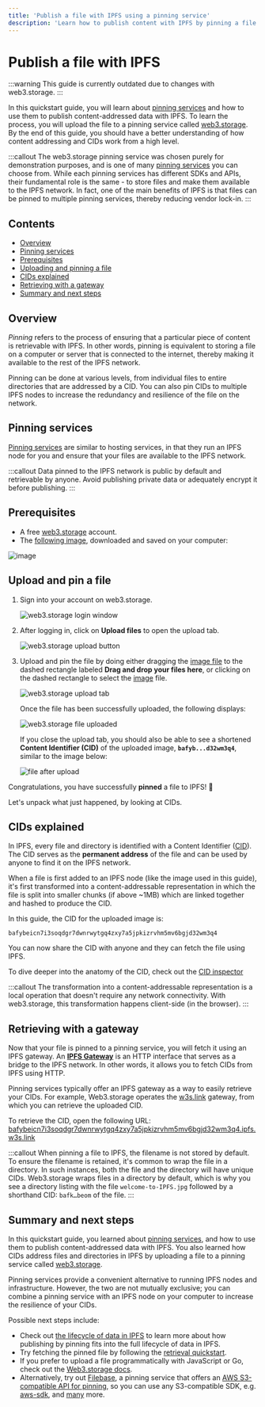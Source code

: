 ```yaml
---
title: 'Publish a file with IPFS using a pinning service'
description: 'Learn how to publish content with IPFS by pinning a file to a pinning service.'
---
```


# Publish a file with IPFS

:::warning
This guide is currently outdated due to changes with web3.storage.
:::

In this quickstart guide, you will learn about [pinning services](../concepts/persistence.md#pinning-in-context) and how to use them to publish content-addressed data with IPFS. To learn the process, you will upload the file to a pinning service called [web3.storage](https://web3.storage/). By the end of this guide, you should have a better understanding of how content addressing and CIDs work from a high level.

:::callout
The web3.storage pinning service was chosen purely for demonstration purposes, and is one of many [pinning services](../concepts/persistence.md#pinning-in-context) you can choose from. While each pinning services has different SDKs and APIs, their fundamental role is the same - to store files and make them available to the IPFS network. In fact, one of the main benefits of IPFS is that files can be pinned to multiple pinning services, thereby reducing vendor lock-in.
:::

## Contents <!-- omit from toc -->

- [Overview](#overview)
- [Pinning services](#pinning-services)
- [Prerequisites](#prerequisites)
- [Uploading and pinning a file](#uploading-and-pinning-a-file)
- [CIDs explained](#cids-explained)
- [Retrieving with a gateway](#retrieving-with-a-gateway)
- [Summary and next steps](#summary-and-next-steps)

## Overview

_Pinning_ refers to the process of ensuring that a particular piece of content is retrievable with IPFS. In other words, pinning is equivalent to storing a file on a computer or server that is connected to the internet, thereby making it available to the rest of the IPFS network.

Pinning can be done at various levels, from individual files to entire directories that are addressed by a CID. You can also pin CIDs to multiple IPFS nodes to increase the redundancy and resilience of the file on the network.

## Pinning services

[Pinning services](../concepts/persistence.md#pinning-services) are similar to hosting services, in that they run an IPFS node for you and ensure that your files are available to the IPFS network.

:::callout
Data pinned to the IPFS network is public by default and retrievable by anyone. Avoid publishing private data or adequately encrypt it before publishing.
:::

## Prerequisites

- A free [web3.storage](https://web3.storage/) account.
- The [following image](../quickstart/images/welcome-to-IPFS.jpg), downloaded and saved on your computer:

![image](../quickstart/images/welcome-to-IPFS.jpg)

## Upload and pin a file

1. Sign into your account on web3.storage.

   ![web3.storage login window](./images/login-web3-storage.png)

1. After logging in, click on **Upload files** to open the upload tab.

   ![web3.storage upload button](./images/web3-upload-button.png)

1. Upload and pin the file by doing either dragging the [image file](../quickstart/images/welcome-to-IPFS.jpg) to the dashed rectangle labeled **Drag and drop your files here**, or clicking on the dashed rectangle to select the [image](../quickstart/images/welcome-to-IPFS.jpg) file.

   ![web3.storage upload tab](./images/web3-upload-tab.png)

   Once the file has been successfully uploaded, the following displays:

   ![web3.storage file uploaded](./images/web3-file-uploaded.png)

   If you close the upload tab, you should also be able to see a shortened **Content Identifier (CID)** of the uploaded image, **`bafyb...d32wm3q4`**, similar to the image below:

   ![file after upload](./images/web3-file-after-upload.png)

Congratulations, you have successfully **pinned** a file to IPFS! 🎉

Let's unpack what just happened, by looking at CIDs.

## CIDs explained

In IPFS, every file and directory is identified with a Content Identifier ([CID](../concepts/content-addressing.md)). The CID serves as the **permanent address** of the file and can be used by anyone to find it on the IPFS network.

When a file is first added to an IPFS node (like the image used in this guide), it's first transformed into a content-addressable representation in which the file is split into smaller chunks (if above ~1MB) which are linked together and hashed to produce the CID.

In this guide, the CID for the uploaded image is:

```plaintext
bafybeicn7i3soqdgr7dwnrwytgq4zxy7a5jpkizrvhm5mv6bgjd32wm3q4
```

You can now share the CID with anyone and they can fetch the file using IPFS.

To dive deeper into the anatomy of the CID, check out the [CID inspector](https://cid.ipfs.tech/#bafybeicn7i3soqdgr7dwnrwytgq4zxy7a5jpkizrvhm5mv6bgjd32wm3q4)

:::callout
The transformation into a content-addressable representation is a local operation that doesn't require any network connectivity. With web3.storage, this transformation happens client-side (in the browser).
:::

## Retrieving with a gateway

Now that your file is pinned to a pinning service, you will fetch it using an IPFS gateway. An [**IPFS Gateway**](../concepts/ipfs-gateway.md) is an HTTP interface that serves as a bridge to the IPFS network. In other words, it allows you to fetch CIDs from IPFS using HTTP.

Pinning services typically offer an IPFS gateway as a way to easily retrieve your CIDs. For example, Web3.storage operates the [w3s.link](https://w3s.link) gateway, from which you can retrieve the uploaded CID.

To retrieve the CID, open the following URL:
[bafybeicn7i3soqdgr7dwnrwytgq4zxy7a5jpkizrvhm5mv6bgjd32wm3q4.ipfs.w3s.link](https://bafybeicn7i3soqdgr7dwnrwytgq4zxy7a5jpkizrvhm5mv6bgjd32wm3q4.ipfs.w3s.link/)

:::callout
When pinning a file to IPFS, the filename is not stored by default. To ensure the filename is retained, it's common to wrap the file in a directory. In such instances, both the file and the directory will have unique CIDs. Web3.storage wraps files in a directory by default, which is why you see a directory listing with the file `welcome-to-IPFS.jpg` followed by a shorthand CID: `bafk…beom` of the file.
:::

## Summary and next steps

In this quickstart guide, you learned about [pinning services](../concepts/persistence.md#pinning-in-context), and how to use them to publish content-addressed data with IPFS. You also learned how CIDs address files and directories in IPFS by uploading a file to a pinning service called [web3.storage](https://web3.storage/).

Pinning services provide a convenient alternative to running IPFS nodes and infrastructure. However, the two are not mutually exclusive; you can combine a pinning service with an IPFS node on your computer to increase the resilience of your CIDs.

Possible next steps include:

- Check out [the lifecycle of data in IPFS](../concepts/lifecycle.md) to learn more about how publishing by pinning fits into the full lifecycle of data in IPFS.
- Try fetching the pinned file by following the [retrieval quickstart](./retrieve.md).
- If you prefer to upload a file programmatically with JavaScript or Go, check out the [Web3.storage docs](https://web3.storage/docs/how-tos/store/).
- Alternatively, try out [Filebase](https://filebase.com/), a pinning service that offers an [AWS S3-compatible API for pinning](https://docs.filebase.com/getting-started/s3-api-getting-started-guide), so you can use any S3-compatible SDK, e.g. [aws-sdk](https://www.npmjs.com/package/aws-sdk), and [many](https://github.com/s3tools/s3cmd) more.

